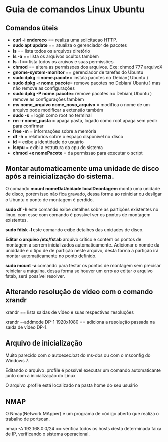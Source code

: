 <h1>Guia de comandos Linux Ubuntu</h1>

<Scripts com Linux>


<h2>Comandos úteis </h2>
<ul>
   <li><strong>curl -i endereco</strong> == realiza uma solicitacao HTTP.</li>
  <li><strong>sudo apt update</strong> == atualiza o gerenciador de pacotes</li>
  <li><strong>ls</strong> == lista todos os arquivos diretório</li>
  <li><strong>ls -a</strong> == lista os arquivos ocultos também</li>
  <li><strong>ls -l</strong> == lista todos os aruivos e suas permissões</li>
  <li><strong>chmod</strong> == altera as permissoes dos arquivos. Exe: chmod 777 arquivoX</li>
  <li><strong>gnome-system-monitor</strong> == gerenciador de tarefas do Ubuntu</li>
  <li><strong>sudo dpkg -i nome.pacote</strong>= instala pacotes no Debian( Ubuntu )</li>
  <li><strong>sudo dpkg -r nome.pacote</strong>= remove pacotes no Debian( Ubuntu ) mas não remove as configurações </li>
 <li><strong>sudo dpkg -P nome.pacote</strong>= remove pacotes no Debian( Ubuntu ) remove as configurações também</li>
 <li><strong>mv nome_arquivo nome_novo_arquivo</strong> = modifica o nome de um arquivo pode modificar a extensão também</li>
 <li><strong>sudo -s</strong> = login como root no terminal</li>
  <li><strong>rm -r nome_pasta</strong> = apaga pasta, logado como root apaga sem pedir para confirmar</li>
  <li><strong>free -m</strong> = informações sobre a memória </li>
  <li><strong>df -h</strong> = relátorios sobre o espaço disponivel no disco</li>	
  <li><strong>id</strong> = exibe a identidade do usuário </li>
  <li><strong>lscpu</strong> = exibi a estrutura da cpu do sistema</li>
  <li><strong>chmod +x nomePacote</strong> = da permissao para executar o script</li>	
</ul>

<h2>Montar automaticamente uma unidade de disco após a reinicialização do sistema.</h2>
<p>O comando <strong>mount nomeDaUnidade localDeontagem</strong> monta uma unidade de disco, porém isso não fica gravado, dessa forma ao reiniciar ou desligar o Ubuntu o ponto de montagem é perdido.</p>
<p></p><strong>sudo df -h </strong>este comando exibe detalhes sobre as partições existentes no linux. com esse com comando é possível ver os pontos de montagem existentes.</p>
<p></p><strong>sudo fdisk -l </strong>este comando exibe detalhes das unidades de disco.</p>
<p></p><strong>Editar o arquivo /etc/fstab</strong> arquivo crítico e contém os pontos de montagem a serrem inicializados automaticamente. Adicionar o nomde da uniddade e o tipo de de partição neste arquivo, desta forma a partição irá montar automaticamente no ponto definido.</p>
<strong>sudo mount -a </strong> comando para testar os pontos de montagem sem precisar reiniciar a máquina, dessa forma se houver um erro ao editar o arquivo fstab, será possível resolver. 




<h2>Alterando resolução de vídeo com o comando xrandr</h2>
<p>xrandr == lista saidas de vídeo e suas respectivas resoluções </p>
<p>xrandr --addmode DP-1 1920x1080 == adiciona a 
resolução passada na saída de vídeo DP-1.  </p>

<h2>Arquivo de inicialização</h2>
<p>Muito parecido com o autoexec.bat do ms-dos ou com o msconfig do 
Windows 7.</p>
<p>Editando o arquivo .profile é possível executar um comando
automaticante junto com  a inicialização do Linux</p>
<p>O arquivo .profile está localizado na pasta home do seu usuário</p>

<h2>NMAP</h2>
<p>O Nmap(Network MApper) é um programa de código aberto que realiza o 
trabalho de portscan.</p>
<p>nmap -A  192.168.0.0/24 == verifica todos os hosts desta determinada 
faixa de IP, verificando o sistema operacional. </p>






















